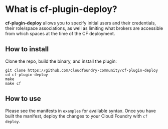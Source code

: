 # What is cf-plugin-deploy?

**cf-plugin-deploy** allows you to specify initial users and their credentials, their role/space associations, as well as limiting what brokers are accessible from which spaces at the time of the CF deployment.

## How to install 

Clone the repo, build the binary, and install the plugin:

```
git clone https://github.com/cloudfoundry-community/cf-plugin-deploy
cd cf-plugin-deploy
make 
make cf
```

## How to use

Please see the manifests in `examples` for available syntax. Once you have built the manifest, deploy the changes to your Cloud Foundry with `cf deploy`.
